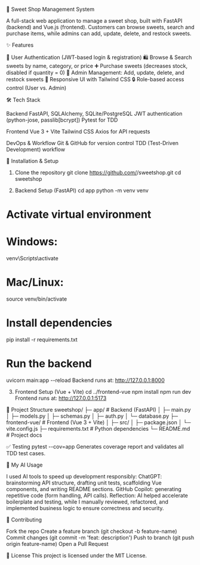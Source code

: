 🍬 Sweet Shop Management System

A full-stack web application to manage a sweet shop, built with FastAPI (backend) and Vue.js (frontend).
Customers can browse sweets, search and purchase items, while admins can add, update, delete, and restock sweets.

✨ Features

👤 User Authentication (JWT-based login & registration)
🛍 Browse & Search sweets by name, category, or price
➕ Purchase sweets (decreases stock, disabled if quantity = 0)
🔧 Admin Management: Add, update, delete, and restock sweets
🎨 Responsive UI with Tailwind CSS
🔒 Role-based access control (User vs. Admin)

🛠 Tech Stack

Backend
FastAPI, SQLAlchemy, SQLite/PostgreSQL
JWT authentication (python-jose, passlib[bcrypt])
Pytest for TDD

Frontend
Vue 3 + Vite
Tailwind CSS
Axios for API requests

DevOps & Workflow
Git & GitHub for version control
TDD (Test-Driven Development) workflow

🚀 Installation & Setup
1. Clone the repository
git clone https://github.com/<your-username>/sweetshop.git
cd sweetshop

2. Backend Setup (FastAPI)
   cd app
python -m venv venv

# Activate virtual environment
# Windows:
venv\Scripts\activate
# Mac/Linux:
source venv/bin/activate

# Install dependencies
pip install -r requirements.txt

# Run the backend
uvicorn main:app --reload
Backend runs at: http://127.0.0.1:8000

3. Frontend Setup (Vue + Vite)
cd ../frontend-vue
npm install
npm run dev
Frontend runs at: http://127.0.0.1:5173

📂 Project Structure
sweetshop/
├─ app/                  # Backend (FastAPI)
│  ├─ main.py
│  ├─ models.py
│  ├─ schemas.py
│  ├─ auth.py
│  └─ database.py
├─ frontend-vue/         # Frontend (Vue 3 + Vite)
│  ├─ src/
│  ├─ package.json
│  └─ vite.config.js
├─ requirements.txt      # Python dependencies
└─ README.md             # Project docs

✅ Testing
pytest --cov=app
Generates coverage report and validates all TDD test cases.

🤖 My AI Usage

I used AI tools to speed up development responsibly:
ChatGPT: brainstorming API structure, drafting unit tests, scaffolding Vue components, and writing README sections.
GitHub Copilot: generating repetitive code (form handling, API calls).
Reflection: AI helped accelerate boilerplate and testing, while I manually reviewed, refactored, and implemented business logic to ensure correctness and security.

🤝 Contributing

Fork the repo
Create a feature branch (git checkout -b feature-name)
Commit changes (git commit -m 'feat: description')
Push to branch (git push origin feature-name)
Open a Pull Request

📜 License
This project is licensed under the MIT License.
